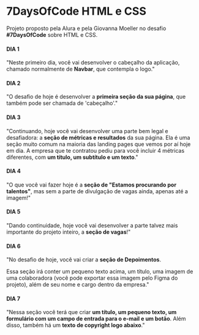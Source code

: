 # 7DaysOfCode HTML e CSS

Projeto proposto pela Alura e pela Giovanna Moeller no desafio **#7DaysOfCode** sobre HTML e CSS.

#### DIA 1
"Neste primeiro dia, você vai desenvolver o cabeçalho da aplicação, chamado normalmente de **Navbar**, que contempla o logo."

#### DIA 2
"O desafio de hoje é desenvolver a **primeira seção da sua página**, que também pode ser chamada de 'cabeçalho'."

#### DIA 3
"Continuando, hoje você vai desenvolver uma parte bem legal e desafiadora: a **seção de métricas e resultados** da sua página. Ela é uma seção muito comum na maioria das landing pages que vemos por aí hoje em dia.
A empresa que te contratou pediu para você incluir 4 métricas diferentes, com **um título, um subtítulo e um texto**."

#### DIA 4
"O que você vai fazer hoje é a **seção de "Estamos procurando por talentos"**, mas sem a parte de divulgação de vagas ainda, apenas até a imagem!"

#### DIA 5
"Dando continuidade, hoje você vai desenvolver a parte talvez mais importante do projeto inteiro, a **seção de vagas**!"

#### DIA 6
"No desafio de hoje, você vai criar a **seção de Depoimentos**.

Essa seção irá conter um pequeno texto acima, um título, uma imagem de uma colaboradora (você pode exportar essa imagem pelo Figma do projeto), além de seu nome e cargo dentro da empresa."

#### DIA 7
"Nessa seção você terá que criar **um título, um pequeno texto, um formulário com um campo de entrada para o e-mail e um botão**. Além disso, também há um **texto de copyright logo abaixo**."